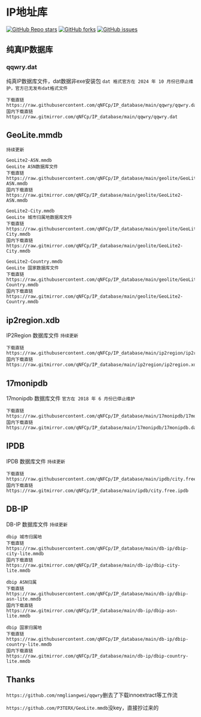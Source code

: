 # IP地址库
<a href="https://github.com/qNFCp/IP_database/stargazers"><img alt="GitHub Repo stars" src="https://img.shields.io/github/stars/qNFCp/IP_database?color=yellow&logo=riseup&logoColor=yellow&style=flat-square"></a>
<a href="https://github.com/qNFCp/IP_database/network/members"><img alt="GitHub forks" src="https://img.shields.io/github/forks/qNFCp/IP_database?color=orange&style=flat-square"></a>
<a href="https://github.com/qNFCp/IP_database/issues"><img alt="GitHub issues" src="https://img.shields.io/github/issues/qNFCp/IP_database?color=red&style=flat-square"></a>

## 纯真IP数据库
### qqwry.dat
纯真IP数据库文件，dat数据非exe安装包
`dat 格式官方在 2024 年 10 月份已停止维护，官方已无发布dat格式文件`
```
下载直链
https://raw.githubusercontent.com/qNFCp/IP_database/main/qqwry/qqwry.dat
国内下载直链
https://raw.gitmirror.com/qNFCp/IP_database/main/qqwry/qqwry.dat
```
## GeoLite.mmdb
`持续更新`
```
GeoLite2-ASN.mmdb
GeoLite ASN数据库文件
下载直链
https://raw.githubusercontent.com/qNFCp/IP_database/main/geolite/GeoLite2-ASN.mmdb
国内下载直链
https://raw.gitmirror.com/qNFCp/IP_database/main/geolite/GeoLite2-ASN.mmdb

GeoLite2-City.mmdb
GeoLite 城市归属地数据库文件
下载直链
https://raw.githubusercontent.com/qNFCp/IP_database/main/geolite/GeoLite2-City.mmdb
国内下载直链
https://raw.gitmirror.com/qNFCp/IP_database/main/geolite/GeoLite2-City.mmdb

GeoLite2-Country.mmdb
GeoLite 国家数据库文件
下载直链
https://raw.githubusercontent.com/qNFCp/IP_database/main/geolite/GeoLite2-Country.mmdb
国内下载直链
https://raw.gitmirror.com/qNFCp/IP_database/main/geolite/GeoLite2-Country.mmdb
```
## ip2region.xdb
IP2Region 数据库文件
`持续更新`
```
下载直链
https://raw.githubusercontent.com/qNFCp/IP_database/main/ip2region/ip2region.xdb
国内下载直链
https://raw.gitmirror.com/qNFCp/IP_database/main/ip2region/ip2region.xdb
```
## 17monipdb
17monipdb 数据库文件
`官方在 2018 年 6 月份已停止维护`
```
下载直链
https://raw.githubusercontent.com/qNFCp/IP_database/main/17monipdb/17monipdb.dat
国内下载直链
https://raw.gitmirror.com/qNFCp/IP_database/main/17monipdb/17monipdb.dat
```
## IPDB
IPDB 数据库文件
`持续更新`
```
下载直链
https://raw.githubusercontent.com/qNFCp/IP_database/main/ipdb/city.free.ipdb
国内下载直链
https://raw.gitmirror.com/qNFCp/IP_database/main/ipdb/city.free.ipdb
```
## DB-IP
DB-IP 数据库文件
`持续更新`
```
dbip 城市归属地
下载直链
https://raw.githubusercontent.com/qNFCp/IP_database/main/db-ip/dbip-city-lite.mmdb
国内下载直链
https://raw.gitmirror.com/qNFCp/IP_database/main/db-ip/dbip-city-lite.mmdb

dbip ASN归属
下载直链
https://raw.githubusercontent.com/qNFCp/IP_database/main/db-ip/dbip-asn-lite.mmdb
国内下载直链
https://raw.gitmirror.com/qNFCp/IP_database/main/db-ip/dbip-asn-lite.mmdb

dbip 国家归属地
下载直链
https://raw.githubusercontent.com/qNFCp/IP_database/main/db-ip/dbip-country-lite.mmdb
国内下载直链
https://raw.gitmirror.com/qNFCp/IP_database/main/db-ip/dbip-country-lite.mmdb
```
## Thanks
`https://github.com/nmgliangwei/qqwry`删去了下载innoextract等工作流

`https://github.com/P3TERX/GeoLite.mmdb`没key，直接抄过来的
